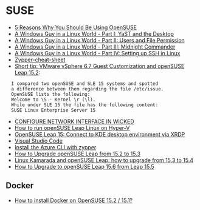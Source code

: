 # SUSE

- [5 Reasons Why You Should Be Using OpenSUSE](https://itsfoss.com/why-use-opensuse/)
- [A Windows Guy in a Linux World - Part I: YaST and the Desktop](https://adamtheautomator.com/a-windows-guy-in-a-linux-world-yast-and-the-desktop/)
- [A Windows Guy in a Linux World - Part II: Users and File Permission](https://adamtheautomator.com/a-windows-guy-in-a-linux-world-users-and-file-permission/)
- [A Windows Guy in a Linux World - Part III: Midnight Commander](https://adamtheautomator.com/a-windows-guy-in-a-linux-world-midnight-commander/)
- [A Windows Guy in a Linux World - Part IV: Setting up SSH in Linux](https://adamtheautomator.com/a-windows-guy-in-a-linux-world-setting-up-ssh/)
- [Zypper-cheat-sheet](https://en.opensuse.org/images/1/17/Zypper-cheat-sheet-1.pdf)
- [Short tip: VMware vSphere 6.7 Guest Customization and openSUSE Leap 15.2](https://cstan.io/?p=12416&lang=en):

```shell
  I compared two openSUSE and SLE 15 systems and spotted
  a difference between them regarding the file /etc/issue.
  OpenSUSE lists the following:
  Welcome to \S - Kernel \r (\l).
  While under SLE 15 the file has the following content:
  SUSE Linux Enterprise Server 15
```

- [CONFIGURE NETWORK INTERFACE IN WICKED](https://tech.linuxman.co/linux/linux-desktop/configure-network-interface-in-wicked/)
- [How to run openSUSE Leap Linux on Hyper-V](https://www.altaro.com/hyper-v/opensuse-leap-linux-hyper-v/)
- [OpenSUSE Leap 15: Connect to KDE desktop environment via XRDP](https://www.hiroom2.com/2018/06/14/opensuse-15-xrdp-kde-en/)
- [Visual Studio Code](https://en.opensuse.org/Visual_Studio_Code)
- [Install the Azure CLI with zypper](https://docs.microsoft.com/en-us/cli/azure/install-azure-cli-linux?pivots=zypper)
- [How to Upgrade openSUSE Leap from 15.2 to 15.3](https://www.2daygeek.com/upgrade-opensuse-from-15-2-to-15-3/)
- [Linux Kamarada and openSUSE Leap: how to upgrade from 15.3 to 15.4](https://linuxkamarada.com/en/2023/01/16/linux-kamarada-and-opensuse-leap-how-to-upgrade-from-153-to-154/)
- [How to Upgrade to openSUSE Leap 15.6 from Leap 15.5](https://linuxiac.com/how-to-upgrade-to-opensuse-leap-15-6-from-leap-15-5/)

## Docker

- [How to install Docker on OpenSUSE 15.2 / 15.1?](https://www.osradar.com/install-docker-opensuse-15-2-15-1/)

